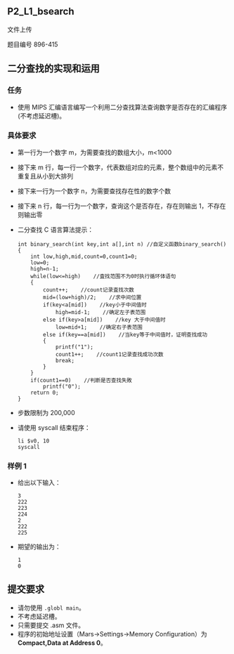 ## P2_L1_bsearch

文件上传

题目编号 896-415

## 二分查找的实现和运用

### 任务

- 使用 MIPS 汇编语言编写一个利用二分查找算法查询数字是否存在的汇编程序(不考虑延迟槽)。

### 具体要求

- 第一行为一个数字 m，为需要查找的数组大小，m<1000

- 接下来 m 行，每一行一个数字，代表数组对应的元素，整个数组中的元素不重复且从小到大排列

- 接下来一行为一个数字 n，为需要查找存在性的数字个数

- 接下来 n 行，每一行为一个数字，查询这个是否存在，存在则输出 1，不存在则输出零

- 二分查找 C 语言算法提示：

  ```clike
  int binary_search(int key,int a[],int n) //自定义函数binary_search()
  {
      int low,high,mid,count=0,count1=0;
      low=0;
      high=n-1;
      while(low<=high)    //査找范围不为0时执行循环体语句
      {
          count++;    //count记录査找次数
          mid=(low+high)/2;    //求中间位置
          if(key<a[mid])    //key小于中间值时
              high=mid-1;    //确定左子表范围
          else if(key>a[mid])    //key 大于中间值时
              low=mid+1;    //确定右子表范围
          else if(key==a[mid])    //当key等于中间值时，证明查找成功
          {
              printf("1");
              count1++;    //count1记录查找成功次数
              break;
          }
      }
      if(count1==0)    //判断是否查找失敗
          printf("0");
      return 0;
  }
  ```

- 步数限制为 200,000

- 请使用 syscall 结束程序：

  ```assembly
  li $v0, 10
  syscall
  ```

### 样例 1

- 给出以下输入：

  ```none
  3
  222
  223
  224
  2
  222
  225
  ```

- 期望的输出为：

  ```none
  1
  0
  ```

## 提交要求

- 请勿使用 `.globl main`。
- 不考虑延迟槽。
- 只需要提交 .asm 文件。
- 程序的初始地址设置（Mars->Settings->Memory Configuration）为 **Compact,Data at Address 0**。